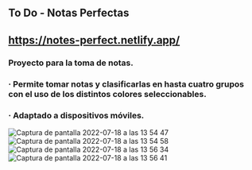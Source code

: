## To Do - Notas Perfectas

## https://notes-perfect.netlify.app/

### Proyecto para la toma de notas.

### · Permite tomar notas y clasificarlas en hasta cuatro grupos con el uso de los distintos colores seleccionables.
### · Adaptado a dispositivos móviles.

![Captura de pantalla 2022-07-18 a las 13 54 47](https://user-images.githubusercontent.com/75250742/179507299-9a2339e5-5b44-4616-9c89-4e104101dd63.png)
![Captura de pantalla 2022-07-18 a las 13 54 58](https://user-images.githubusercontent.com/75250742/179507318-982ee194-c361-4f09-82f8-d37f30529337.png)
![Captura de pantalla 2022-07-18 a las 13 56 34](https://user-images.githubusercontent.com/75250742/179507332-55a8fd1b-7b63-432c-8b74-a492b977cfe3.png)
![Captura de pantalla 2022-07-18 a las 13 56 41](https://user-images.githubusercontent.com/75250742/179507349-578e8cae-bbca-4160-aebb-b5acccd78409.png)


